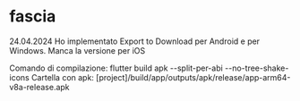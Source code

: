 # fascia

24.04.2024
Ho implementato Export to Download
per Android e per Windows.
Manca la versione per iOS


Comando di compilazione:
flutter build apk --split-per-abi --no-tree-shake-icons
Cartella con apk:
[project]/build/app/outputs/apk/release/app-arm64-v8a-release.apk